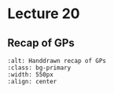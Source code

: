 # Lecture 20

## Recap of GPs

```{image} /_images/GP_recap_handdrawn.png
:alt: Handdrawn recap of GPs
:class: bg-primary
:width: 550px
:align: center
```
